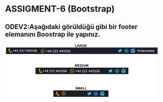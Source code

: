 # ASSIGMENT-6 (Bootstrap)

## ODEV2:Aşağıdaki görüldüğü gibi bir footer elemanını Boostrap ile yapınız.

![footer-responsive](./footer-responsive.png)
